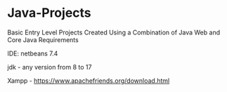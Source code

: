 # Java-Projects
Basic Entry Level Projects Created Using a Combination of Java Web and Core Java
Requirements

IDE: netbeans 7.4

jdk - any version from 8 to 17

Xampp - https://www.apachefriends.org/download.html

